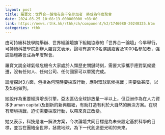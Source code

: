 ```yaml
---
layout: post
title: 羅寶文：世界合一論壇有逾千名參加者　將成為年度聚會
date: 2024-03-25 10:08:13.000000000 +08:00
link: https://news.rthk.hk/rthk/ch/component/k2/1746080-20240325.htm
categories: rthk
---
```


由可持續科技學院舉辦、世界經論壇旗下組織協辦的「世界合一論壇」今早舉行。可持續科技學院創辦人羅寶文表示，論壇有逾100名演講嘉賓及1000名參加者，強調論壇將會成為年度聚會。

羅寶文說全球氣候危機令大家處於人類歷史關鍵時刻，需要大家攜手應對氣候變遷，沒有任何人、任何公司、任何國家可以單獨完成。

論壇探討3方面，包括為何現時要採取行動，應對環球氣候挑戰；需要做甚麼，以及如何做到。

她說作為重要經濟增長引擎，亞太區佔全球排放量一半以上，但亞洲作為在人力資本(human capital)及創新的新興樞紐，有助打造有利於大自然的解決方案。在現有環境挑戰，迫切需要採取行動，以帶來真正改變。

她又表示，科技是唯一解決方案，今次論壇共同目標是為未來設定基於科學的目標，並旨在團結全世界，拯救地球，為下一代創造更光明的未來。
